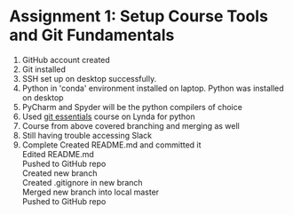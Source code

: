 Assignment 1: Setup Course Tools and Git Fundamentals
======

1. GitHub account created
2. Git installed
3. SSH set up on desktop successfully.
4. Python in 'conda' environment installed on laptop. Python was installed on desktop
5. PyCharm and Spyder will be the python compilers of choice
6. Used [git essentials] course on Lynda for python
7. Course from above covered branching and merging as well
8. Still having trouble accessing Slack
9. Complete
   Created README.md and committed it  
   Edited README.md  
   Pushed to GitHub repo  
   Created new branch  
   Created .gitignore in new branch  
   Merged new branch into local master  
   Pushed to GitHub repo
   
[git essentials]: https://www.lynda.com/Git-tutorials/Introduction/100222/111245-4.html?autoplay=true